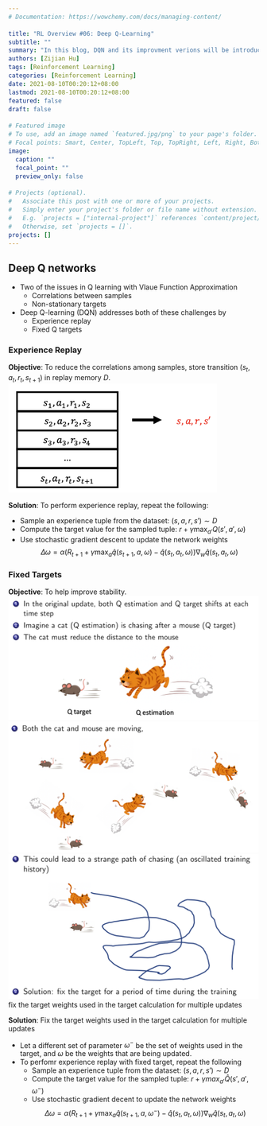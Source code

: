 ```yaml
---
# Documentation: https://wowchemy.com/docs/managing-content/

title: "RL Overview #06: Deep Q-Learning"
subtitle: ""
summary: "In this blog, DQN and its improvment verions will be introduced. All materials refer ot the RL cource \"Intro to Reinforcement Learning by Bolei Zhou\", https://github.com/zhoubolei"
authors: [Zijian Hu]
tags: [Reinforcement Learning]
categories: [Reinforcement Learning]
date: 2021-08-10T00:20:12+08:00
lastmod: 2021-08-10T00:20:12+08:00
featured: false
draft: false

# Featured image
# To use, add an image named `featured.jpg/png` to your page's folder.
# Focal points: Smart, Center, TopLeft, Top, TopRight, Left, Right, BottomLeft, Bottom, BottomRight.
image:
  caption: ""
  focal_point: ""
  preview_only: false

# Projects (optional).
#   Associate this post with one or more of your projects.
#   Simply enter your project's folder or file name without extension.
#   E.g. `projects = ["internal-project"]` references `content/project/deep-learning/index.md`.
#   Otherwise, set `projects = []`.
projects: []
---
```


## Deep Q networks
+ Two of the issues in Q learning with Vlaue Function Approximation
    + Correlations between samples
    + Non-stationary targets
+ Deep Q-learning (DQN) addresses both of these challenges by
    + Experience replay
    + Fixed Q targets

### Experience Replay
**Objective**: To reduce the correlations among samples, store transition $(s_t, a_t, r_t, s_{t+1})$ in replay memory $D$.
![image info](assets/er.png)

**Solution**:
To perform experience replay, repeat the following:
+ Sample an experience tuple from the dataset: $(s, a, r, s') \sim D$
+ Compute the target value for the sampled tuple: $r + \gamma \max_{a'} Q(s', a', \omega)$
+ Use stochastic gradient descent to update the network weights $$\Delta \omega = \alpha (R_{t+1} + \gamma \max_a \hat{q}(s_{t+1}, a, \omega) - \hat{q}(s_t, a_t, \omega)) \nabla_w \hat{q}(s_t, a_t, \omega)$$

### Fixed Targets
**Objective**: To help improve stability.
![image info](assets/target_1.png)
![image info](assets/target_2.png)
![image info](assets/target_3.png)
fix the target weights used in the target calculation for multiple updates

**Solution**: Fix the target weights used in the target calculation for multiple updates
+ Let a different set of parameter $\omega^-$ be the set of weights used in the target, and $\omega$ be the weights that are being updated.
+ To perfomr experience replay with fixed target, repeat the following
    + Sample an experience tuple from the dataset: $(s, a, r, s') \sim D$
    + Compute the target value for the sampled tuple: $r + \gamma max_{a'} \hat{Q}(s', a', \omega^-)$
    + Use stochastic gradient decent to update the network weights $$\Delta \omega = \alpha (R_{t+1} + \gamma \max_a \hat{q}(s_{t+1}, a, \omega^-) - \hat{q}(s_t, a_t, \omega)) \nabla_w \hat{q}(s_t, a_t, \omega)$$